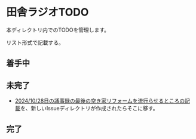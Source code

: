 # 田舎ラジオTODO

本ディレクトリ内でのTODOを管理します。

リスト形式で記載する。

## 着手中

## 未完了

- [2024/10/28日の議事録の最後の空き家リフォームを流行らせるところの記載](./議事録/20241028_ラジオ会議.md#空き家リフォーム系の施設が流行らないのはなぜか空き家リフォーム系の施設が流行らないのはなぜか)を、新しいIssueディレクトリが作成されたらそこに移す。

## 完了
